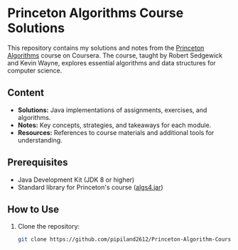 # Princeton Algorithms Course Solutions  

This repository contains my solutions and notes from the [Princeton Algorithms](https://www.coursera.org/learn/algorithms-part1) course on Coursera. The course, taught by Robert Sedgewick and Kevin Wayne, explores essential algorithms and data structures for computer science.  

## Content  
- **Solutions:** Java implementations of assignments, exercises, and algorithms.  
- **Notes:** Key concepts, strategies, and takeaways for each module.  
- **Resources:** References to course materials and additional tools for understanding.  

## Prerequisites  
- Java Development Kit (JDK 8 or higher)  
- Standard library for Princeton's course ([algs4.jar](https://algs4.cs.princeton.edu/code/algs4.jar))  

## How to Use  
1. Clone the repository:  
   ```bash  
   git clone https://github.com/pipiland2612/Princeton-Algorithm-Course
